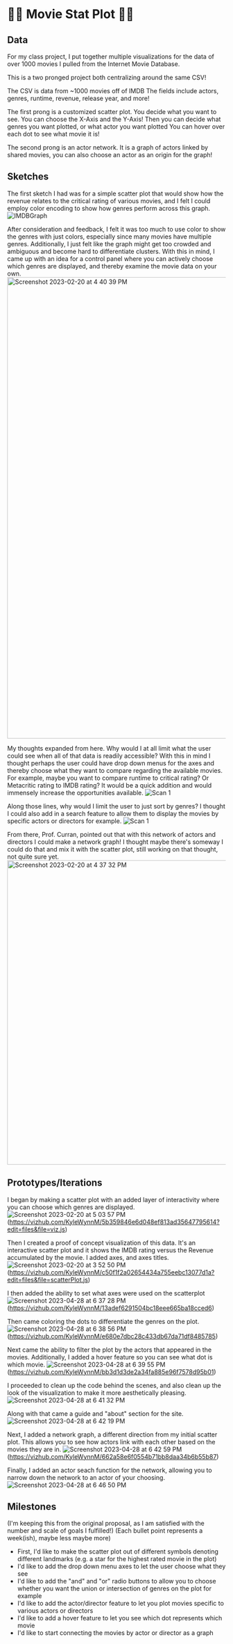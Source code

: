 # 🎥🍿 Movie Stat Plot 🎥🍿 

## Data

For my class project, I put together multiple visualizations for the data of over 1000 movies I pulled from the Internet Movie Database. 

This is a two pronged project both centralizing around the same CSV!

The CSV is data from ~1000 movies off of IMDB
The fields include actors, genres, runtime, revenue, release year, and more!

The first prong is a customized scatter plot.
You decide what you want to see. You can choose the X-Axis and the Y-Axis!
Then you can decide what genres you want plotted, or what actor you want plotted
You can hover over each dot to see what movie it is!

The second prong is an actor network.
It is a graph of actors linked by shared movies, you can also choose an actor as an origin for the graph!

## Sketches

The first sketch I had was for a simple scatter plot that would show how the revenue relates to the critical rating of various movies, and I felt I could employ color encoding to show how genres perform across this graph.
![IMDBGraph](https://user-images.githubusercontent.com/74930526/220202090-70406735-1f92-4146-a66b-c4040a5b6d87.jpeg)

After consideration and feedback, I felt it was too much to use color to show the genres with just colors, especially since many movies have multiple genres. Additionally, I just felt like the graph might get too crowded and ambiguous and become hard to differentiate clusters. With this in mind, I came up with an idea for a control panel where you can actively choose which genres are displayed, and thereby examine the movie data on your own.
<img width="1061" alt="Screenshot 2023-02-20 at 4 40 39 PM" src="https://user-images.githubusercontent.com/74930526/220202296-68617610-9b53-4b19-b3a3-a591f67fae94.png">

My thoughts expanded from here. Why would I at all limit what the user could see when all of that data is readily accessible? With this in mind I thought perhaps the user could have drop down menus for the axes and thereby choose what they want to compare regarding the available movies. For example, maybe you want to compare runtime to critical rating? Or Metacritic rating to IMDB rating? It would be a quick addition and would immensely increase the opportunities available.
![Scan 1](https://user-images.githubusercontent.com/74930526/220202649-608e7786-4943-4871-9729-93c6496190b2.jpeg)

Along those lines, why would I limit the user to just sort by genres? I thought I could also add in a search feature to allow them to display the movies by specific actors or directors for example.
![Scan 1](https://user-images.githubusercontent.com/74930526/220203493-3b515778-1463-4f8d-8761-a535dbd307e3.jpeg)

From there, Prof. Curran, pointed out that with this network of actors and directors I could make a network graph! I thought maybe there's someway I could do that and mix it with the scatter plot, still working on that thought, not quite sure yet.
<img width="700" alt="Screenshot 2023-02-20 at 4 37 32 PM" src="https://user-images.githubusercontent.com/74930526/220203472-87c75b76-fd30-4a06-9946-471d34761710.png">

## Prototypes/Iterations

I began by making a scatter plot with an added layer of interactivity where you can choose which genres are displayed.
![Screenshot 2023-02-20 at 5 03 57 PM](https://user-images.githubusercontent.com/74930526/220204962-4e3258ac-35a5-4a8e-a834-f168ac2cb96e.png)
(https://vizhub.com/KyleWynnM/5b359846e6d048ef813ad35647795614?edit=files&file=viz.js)

Then I created a proof of concept visualization of this data. It's an interactive scatter plot and it shows the IMDB rating versus the Revenue accumulated by the movie. I added axes, and axes titles.
![Screenshot 2023-02-20 at 3 52 50 PM](https://user-images.githubusercontent.com/74930526/220196828-f4ec6967-b955-44cb-99f0-6b7792936cf1.png)
(https://vizhub.com/KyleWynnM/c50f1f2a02654434a755eebc13077d1a?edit=files&file=scatterPlot.js)

I then added the ability to set what axes were used on the scatterplot 
![Screenshot 2023-04-28 at 6 37 28 PM](https://user-images.githubusercontent.com/74930526/235265046-6eeebb3e-d295-492a-9d91-f49ec97fa8eb.png)
(https://vizhub.com/KyleWynnM/13adef6291504bc18eee665ba18cced6)

Then came coloring the dots to differentiate the genres on the plot.
![Screenshot 2023-04-28 at 6 38 56 PM](https://user-images.githubusercontent.com/74930526/235265175-0588031f-45c6-44e9-a529-40e427140ad8.png)
(https://vizhub.com/KyleWynnM/e680e7dbc28c433db67da71df8485785)

Next came the ability to filter the plot by the actors that appeared in the movies. Additionally, I added a hover feature so you can see what dot is which movie.
![Screenshot 2023-04-28 at 6 39 55 PM](https://user-images.githubusercontent.com/74930526/235265266-26a8096a-b821-4542-9d1a-0a6bc059e7fc.png)
(https://vizhub.com/KyleWynnM/bb3d1d3de2a34fa885e96f7578d95b01)

I proceeded to clean up the code behind the scenes, and also clean up the look of the visualization to make it more aesthetically pleasing.
![Screenshot 2023-04-28 at 6 41 32 PM](https://user-images.githubusercontent.com/74930526/235265420-11af3219-59df-429a-a199-1f6bd4e2e1d1.png)

Along with that came a guide and "about" section for the site.
![Screenshot 2023-04-28 at 6 42 19 PM](https://user-images.githubusercontent.com/74930526/235265489-099be22c-08e5-4bcb-90ab-0c810a558e9a.png)

Next, I added a network graph, a different direction from my initial scatter plot. This allows you to see how actors link with each other based on the movies they are in.
![Screenshot 2023-04-28 at 6 42 59 PM](https://user-images.githubusercontent.com/74930526/235265564-455da48c-b510-4cc0-86e3-74c93a26035c.png)
(https://vizhub.com/KyleWynnM/662a58e6f0554b71bb8daa34b6b55b87)

Finally, I added an actor seach function for the network, allowing you to narrow down the network to an actor of your choosing.
![Screenshot 2023-04-28 at 6 46 50 PM](https://user-images.githubusercontent.com/74930526/235265952-50500fb9-3efc-40af-9666-b2467c59d86d.png)


## Milestones
(I'm keeping this from the original proposal, as I am satisfied with the number and scale of goals I fulfilled!)
(Each bullet point represents a week(ish), maybe less maybe more)
* First, I'd like to make the scatter plot out of different symbols denoting different landmarks (e.g. a star for the highest rated movie in the plot)
* I'd like to add the drop down menu axes to let the user choose what they see
* I'd like to add the "and" and "or" radio buttons to allow you to choose whether you want the union or intersection of genres on the plot for example
* I'd like to add the actor/director feature to let you plot movies specific to various actors or directors
* I'd like to add a hover feature to let you see which dot represents which movie
* I'd like to start connecting the movies by actor or director as a graph
